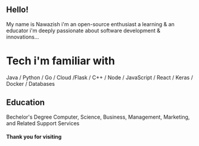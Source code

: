 ## Hello!

My name is Nawazish i'm an open-source enthusiast a learning & an educator i'm deeply passionate about software development & innovations...

# Tech i'm familiar with

Java / Python / Go / Cloud /Flask / C++ / Node / 
JavaScript / React / Keras / Docker / Databases
## Education

Bechelor's Degree Computer, Science, Business, Management, Marketing, and Related Support Services


#### Thank you for visiting


```markdown

```

```markdown

```



